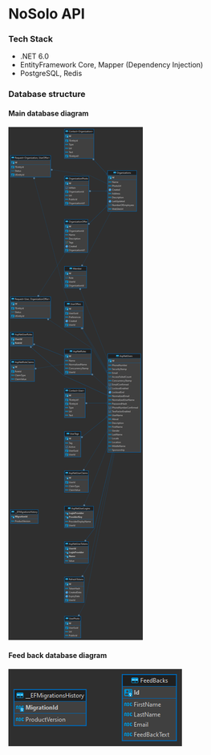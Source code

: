 # NoSolo API

### Tech Stack
- .NET 6.0
- EntityFramework Core, Mapper (Dependency Injection)
- PostgreSQL, Redis

### Database structure

#### Main database diagram

<img src="src/img/NoSoloDatabaseDiagram.png">

#### Feed back database diagram

<img src="src/img/FeedBackDatabaseDiagram.png">
